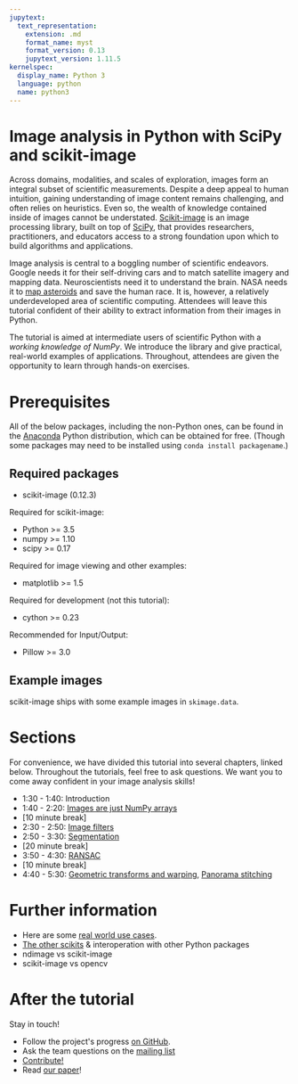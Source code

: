 ```yaml
---
jupytext:
  text_representation:
    extension: .md
    format_name: myst
    format_version: 0.13
    jupytext_version: 1.11.5
kernelspec:
  display_name: Python 3
  language: python
  name: python3
---
```



# Image analysis in Python with SciPy and scikit-image

Across domains, modalities, and scales of exploration, images form an integral subset of scientific measurements. Despite a deep appeal to human intuition, gaining understanding of image content remains challenging, and often relies on heuristics. Even so, the wealth of knowledge contained inside of images cannot be understated. <a href="http://scikit-image.org">Scikit-image</a> is an image processing library, built on top of <a href="http://scipy.org">SciPy</a>, that provides researchers, practitioners, and educators access to a strong foundation upon which to build algorithms and applications.

Image analysis is central to a boggling number of scientific endeavors. Google needs it for their self-driving cars and to match satellite imagery and mapping data. Neuroscientists need it to understand the brain. NASA needs it to [map asteroids](http://www.bbc.co.uk/news/technology-26528516) and save the human race. It is, however, a relatively underdeveloped area of scientific computing. Attendees will leave this tutorial confident of their ability to extract information from their images in Python.

The tutorial is aimed at intermediate users of scientific Python with a *working knowledge of NumPy*.  We introduce the library and give practical, real-world examples of applications. Throughout, attendees are given the opportunity to learn through hands-on exercises.


# Prerequisites

All of the below packages, including the non-Python ones, can be found in the [Anaconda](https://store.continuum.io/cshop/anaconda/) Python distribution, which can be obtained for free. (Though some packages may need to be installed using `conda install packagename`.)

## Required packages

- scikit-image (0.12.3)

Required for scikit-image:

- Python >= 3.5
- numpy >= 1.10
- scipy >= 0.17

Required for image viewing and other examples:

- matplotlib >= 1.5

Required for development (not this tutorial):

- cython >= 0.23

Recommended for Input/Output:

- Pillow >= 3.0

## Example images

scikit-image ships with some example images in `skimage.data`.

# Sections

For convenience, we have divided this tutorial into several chapters, linked below. Throughout the tutorials, feel free to ask questions. We want you to come away confident in your image analysis skills!

- 1:30 - 1:40: Introduction
- 1:40 - 2:20: [Images are just NumPy arrays](../../lectures/00_images_are_arrays.ipynb)
- [10 minute break]
- 2:30 - 2:50: [Image filters](../../lectures/1_image_filters.ipynb)
- 2:50 - 3:30: [Segmentation](../../lectures/4_segmentation.ipynb)
- [20 minute break]
- 3:50 - 4:30: [RANSAC](../../lectures/5_ransac.ipynb)
- [10 minute break]
- 4:40 - 5:30: [Geometric transforms and warping](../../lectures/adv4_warping.ipynb), [Panorama stitching](../../lectures/solutions/adv3_panorama-stitching-solution.ipynb)

# Further information

- Here are some [real world use cases](http://bit.ly/skimage_real_world).
- [The other scikits](http://scikits.appspot.com) & interoperation with other Python packages
- ndimage vs scikit-image
- scikit-image vs opencv


# After the tutorial

Stay in touch!

- Follow the project's progress [on GitHub](https://github.com/scikit-image/scikit-image).
- Ask the team questions on the [mailing list](https://groups.google.com/d/forum/scikit-image)
- [Contribute!](https://github.com/scikit-image/scikit-image/blob/main/.github/CONTRIBUTING.txt)
- Read [our paper](https://peerj.com/articles/453/)!
